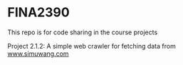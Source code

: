 # FINA2390
This repo is for code sharing in the course projects

Project 2.1.2: A simple web crawler for fetching data from www.simuwang.com
